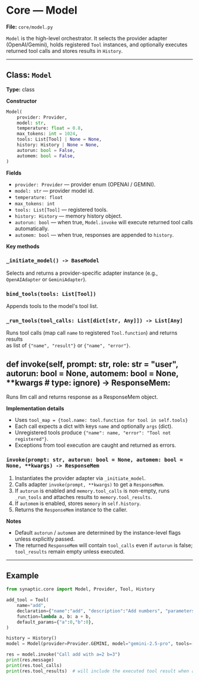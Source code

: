 # Core — Model

**File:** `core/model.py`

`Model` is the high-level orchestrator. It selects the provider adapter
(OpenAI/Gemini), holds registered `Tool` instances, and optionally executes
returned tool calls and stores results in `History`.

---

## Class: `Model`

**Type:** class

**Constructor**

```py
Model(
    provider: Provider,
    model: str,
    temperature: float = 0.8,
    max_tokens: int = 1024,
    tools: List[Tool] | None = None,
    history: History | None = None,
    autorun: bool = False,
    automem: bool = False,
)
```

**Fields**

- `provider: Provider` — provider enum (OPENAI / GEMINI).
- `model: str` — provider model id.
- `temperature: float`
- `max_tokens: int`
- `tools: List[Tool]` — registered tools.
- `history: History` — memory history object.
- `autorun: bool` — when true, `Model.invoke` will execute returned tool calls automatically.
- `automem: bool` — when true, responses are appended to `history`.

**Key methods**

### `_initiate_model() -> BaseModel`

Selects and returns a provider-specific adapter instance (e.g., `OpenAIAdapter` or `GeminiAdapter`).

### `bind_tools(tools: List[Tool])`

Appends tools to the model's tool list.

### `_run_tools(tool_calls: List[dict[str, Any]]) -> List[Any]`

Runs tool calls (map call `name` to registered `Tool.function`) and returns results  
as list of `{"name", "result"}` or `{"name", "error"}`.

## def invoke(self, prompt: str, role: str = "user", autorun: bool = None, automem: bool = None, \*\*kwargs # type: ignore) -> ResponseMem:

Runs llm call and returns response as a ResponseMem object.

**Implementation details**

- Uses `tool_map = {tool.name: tool.function for tool in self.tools}`
- Each call expects a dict with keys `name` and optionally `args` (dict).
- Unregistered tools produce `{"name": name, "error": "Tool not registered"}`.
- Exceptions from tool execution are caught and returned as errors.

### `invoke(prompt: str, autorun: bool = None, automem: bool = None, **kwargs) -> ResponseMem`

1. Instantiates the provider adapter via `_initiate_model`.
2. Calls adapter `invoke(prompt, **kwargs)` to get a `ResponseMem`.
3. If `autorun` is enabled and `memory.tool_calls` is non-empty, runs `_run_tools` and attaches results to `memory.tool_results`.
4. If `automem` is enabled, stores `memory` in `self.history`.
5. Returns the `ResponseMem` instance to the caller.

**Notes**

- Default `autorun` / `automem` are determined by the instance-level flags unless explicitly passed.
- The returned `ResponseMem` will contain `tool_calls` even if `autorun` is false; `tool_results` remain empty unless executed.

---

## Example

```py
from synaptic.core import Model, Provider, Tool, History

add_tool = Tool(
    name="add",
    declaration={"name":"add", "description":"Add numbers", "parameters":{"type":"object","properties":{"a":{"type":"integer"},"b":{"type":"integer"}},"required":["a","b"]}},
    function=lambda a, b: a + b,
    default_params={"a":0,"b":0},
)

history = History()
model = Model(provider=Provider.GEMINI, model="gemini-2.5-pro", tools=[add_tool], automem=True, autorun=True)

res = model.invoke("Call add with a=2 b=3")
print(res.message)
print(res.tool_calls)
print(res.tool_results)  # will include the executed tool result when autorun=True
```
